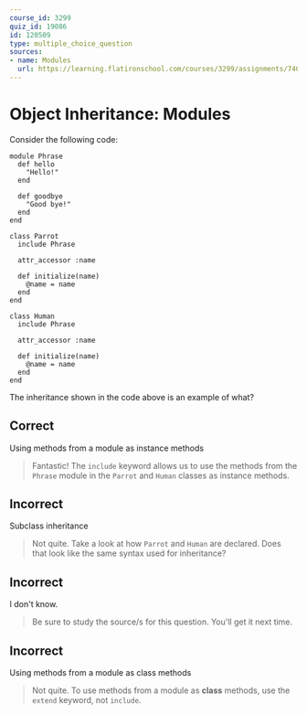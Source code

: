 ```yaml
---
course_id: 3299
quiz_id: 19086
id: 120509
type: multiple_choice_question
sources:
- name: Modules
  url: https://learning.flatironschool.com/courses/3299/assignments/74058?module_item_id=143840
---
```


# Object Inheritance: Modules

Consider the following code:

```
module Phrase
  def hello
    "Hello!"
  end

  def goodbye
    "Good bye!"
  end
end

class Parrot
  include Phrase

  attr_accessor :name

  def initialize(name)
    @name = name
  end
end

class Human
  include Phrase

  attr_accessor :name

  def initialize(name)
    @name = name
  end
end
```

The inheritance shown in the code above is an example of what?

## Correct

Using methods from a module as instance methods

> Fantastic! The `include` keyword allows us to use the methods from the `Phrase`
> module in the `Parrot` and `Human` classes as instance methods.

## Incorrect

Subclass inheritance

> Not quite. Take a look at how `Parrot` and `Human` are declared. Does that look
> like the same syntax used for inheritance?

## Incorrect

I don't know.

> Be sure to study the source/s for this question. You'll get it next time.

## Incorrect

Using methods from a module as class methods

> Not quite. To use methods from a module as **class** methods, use the `extend`
> keyword, not `include`.
